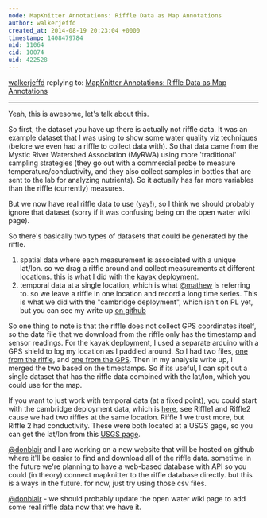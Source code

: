 ```yaml
---
node: MapKnitter Annotations: Riffle Data as Map Annotations
author: walkerjeffd
created_at: 2014-08-19 20:23:04 +0000
timestamp: 1408479784
nid: 11064
cid: 10074
uid: 422528
---
```




[walkerjeffd](../profile/walkerjeffd) replying to: [MapKnitter Annotations: Riffle Data as Map Annotations](../notes/justinmanley/08-19-2014/mapknitter-annotations-riffle-data-as-map-annotations)

----
Yeah, this is awesome, let's talk about this. 

So first, the dataset you have up there is actually not riffle data. It was an example dataset that I was using to show some water quality viz techniques (before we even had a riffle to collect data with). So that data came from the Mystic River Watershed Association (MyRWA) using more 'traditional' sampling strategies (they go out with a commercial probe to measure temperature/conductivity, and they also collect samples in bottles that are sent to the lab for analyzing nutrients). So it actually has far more variables than the riffle (currently) measures.

But we now have real riffle data to use (yay!), so I think we should probably ignore that dataset (sorry if it was confusing being on the open water wiki page). 

So there's basically two types of datasets that could be generated by the riffle.

1. spatial data where each measurement is associated with a unique lat/lon. so we drag a riffle around and collect measurements at different locations. this is what I did with the [kayak deployment](https://github.com/walkerjeffd/riffle-ito-apps/blob/master/analyses/20140807_kayak/index.md).
2. temporal data at a single location, which is what [@mathew](/profile/mathew) is referring to. so we leave a riffle in one location and record a long time series. This is what we did with the "cambridge deployment", which isn't on PL yet, but you can see my write up [on github](https://github.com/walkerjeffd/riffle-ito-apps/blob/master/analyses/20140725_cambridge/index.md)

So one thing to note is that the riffle does not collect GPS coordinates itself, so the data file that we download from the riffle only has the timestamp and sensor readings. For the kayak deployment, I used a separate arduino with a GPS shield to log my location as I paddled around. So I had two files, [one from the riffle](https://github.com/walkerjeffd/riffle-ito-apps/blob/master/analyses/20140807_kayak/data/LOGGER22.CSV), and [one from the GPS](https://github.com/walkerjeffd/riffle-ito-apps/blob/master/analyses/20140807_kayak/data/GPSLOG02.CSV). Then in my analysis write up, I merged the two based on the timestamps. So if its useful, I can spit out a single dataset that has the riffle data combined with the lat/lon, which you could use for the map.

If you want to just work with temporal data (at a fixed point), you could start with the cambridge deployment data, which is [here](https://github.com/walkerjeffd/riffle-ito-apps/tree/master/analyses/20140725_cambridge/data), see Riffle1 and Riffle2 cause we had two riffles at the same location. Riffle 1 we trust more, but Riffle 2 had conductivity. These were both located at a USGS gage, so you can get the lat/lon from this [USGS page](http://waterdata.usgs.gov/ma/nwis/uv/?site_no=01104455).

[@donblair](/profile/donblair) and I are working on a new website that will be hosted on github where it'll be easier to find and download all of the riffle data. sometime in the future we're planning to have a web-based database with API so you could (in theory) connect mapknitter to the riffle database directly. but this is a ways in the future. for now, just try using those csv files.  

[@donblair](/profile/donblair) - we should probably update the open water wiki page to add some real riffle data now that we have it.